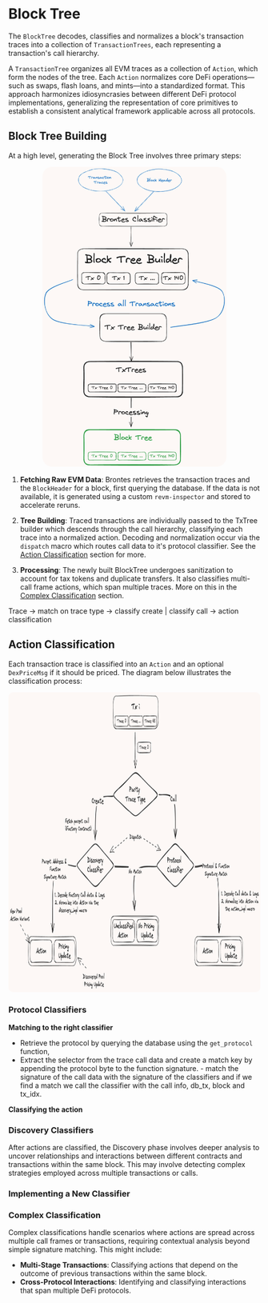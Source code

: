 # Block Tree

The `BlockTree` decodes, classifies and normalizes a block's transaction traces into a collection of `TransactionTrees`, each representing a transaction's call hierarchy.

A `TransactionTree` organizes all EVM traces as a collection of `Action`, which form the nodes of the tree. Each `Action` normalizes core DeFi operations—such as swaps, flash loans, and mints—into a standardized format. This approach harmonizes idiosyncrasies between different DeFi protocol implementations, generalizing the representation of core primitives to establish a consistent analytical framework applicable across all protocols.

## Block Tree Building

At a high level, generating the Block Tree involves three primary steps:

<div style="text-align: center;">
 <img src="diagrams/tree-flow.png" alt="brontes-flow" style="border-radius: 20px; width: auto ; height: 600px;">
</div>

1. **Fetching Raw EVM Data**: Brontes retrieves the transaction traces and the `BlockHeader` for a block, first querying the database. If the data is not available, it is generated using a custom `revm-inspector` and stored to accelerate reruns.

2. **Tree Building**: Traced transactions are individually passed to the TxTree builder which descends through the call hierarchy, classifying each trace into a normalized action. Decoding and normalization occur via the `dispatch` macro which routes call data to it's protocol classifier. See the [Action Classification](#action-classification) section for more.

3. **Processing**: The newly built BlockTree undergoes sanitization to account for tax tokens and duplicate transfers. It also classifies multi-call frame actions, which span multiple traces. More on this in the [Complex Classification](#complex-classification) section.

Trace -> match on trace type -> classify create | classify call -> action classification

## Action Classification

Each transaction trace is classified into an `Action` and an optional `DexPriceMsg` if it should be priced. The diagram below illustrates the classification process:

<div style="text-align: center;">
 <img src="diagrams/trace-classifier.png" alt="brontes-flow" style="border-radius: 10px; width: auto ; height: 600px;">
</div>

### Protocol Classifiers

**Matching to the right classifier**

- Retrieve the protocol by querying the database using the `get_protocol` function,
- Extract the selector from the trace call data and create a match key by appending the protocol byte to the function signature. - match the signature of the call data with the signature of the classifiers and if we find a match we call the classifier with the call info, db_tx, block and tx_idx.

**Classifying the action**

### Discovery Classifiers

After actions are classified, the Discovery phase involves deeper analysis to uncover relationships and interactions between different contracts and transactions within the same block. This may involve detecting complex strategies employed across multiple transactions or calls.

### Implementing a New Classifier

### Complex Classification

Complex classifications handle scenarios where actions are spread across multiple call frames or transactions, requiring contextual analysis beyond simple signature matching. This might include:

- **Multi-Stage Transactions**: Classifying actions that depend on the outcome of previous transactions within the same block.
- **Cross-Protocol Interactions**: Identifying and classifying interactions that span multiple DeFi protocols.

